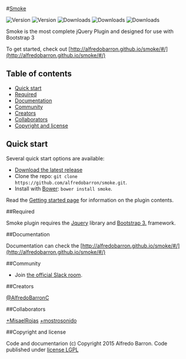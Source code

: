 #[Smoke](http://alfredobarron.github.io/smoke)

![Version](https://img.shields.io/github/release/alfredobarron/smoke.svg)
![Version](https://img.shields.io/bower/v/smoke.svg)
![Downloads](https://img.shields.io/github/downloads/alfredobarron/smoke/latest/total.svg)
![Downloads](https://img.shields.io/github/downloads/alfredobarron/smoke/v2.1.3/total.svg)
![Downloads](https://img.shields.io/github/downloads/alfredobarron/smoke/v2.1.2/total.svg)


Smoke is the most complete jQuery Plugin and designed for use with Bootstrap 3



To get started, check out [http://alfredobarron.github.io/smoke/#/](http://alfredobarron.github.io/smoke/#/)


## Table of contents

 - [Quick start](#quick-start)
 - [Required](#required)
 - [Documentation](#documentation)
 - [Community](#community)
 - [Creators](#creators)
 - [Collaborators](#collaborators)
 - [Copyright and license](#copyright-and-license)




## Quick start

Several quick start options are available:

- [Download the latest release](https://github.com/alfredobarron/smoke/archive/master.zip)
- Clone the repo: `git clone https://github.com/alfredobarron/smoke.git`.
- Install with [Bower](http://bower.io/): `bower install smoke`.

Read the [Getting started page](http://alfredobarron.github.io/smoke/#/getting-started) for information on the plugin contents.



##Required

Smoke plugin requires the [Jquery](http://jquery.com/) library and [Bootstrap 3.](http://getbootstrap.com/) framework.



##Documentation

Documentation can check the [http://alfredobarron.github.io/smoke/#/](http://alfredobarron.github.io/smoke/#/)



##Community

- Join [the official Slack room](https://smokejs.slack.com).

##Creators

[@AlfredoBarronC](https://twitter.com/AlfredoBarronC)



##Collaborators

[+MisaelRojas](https://plus.google.com/+MisaelRojas)
[+mostrosonido](https://twitter.com/mostrosonido)



##Copyright and license

Code and documentarion (c) Copyright 2015 Alfredo Barron. Code published under [license LGPL](https://github.com/alfredobarron/smoke/blob/master/LICENSE)
